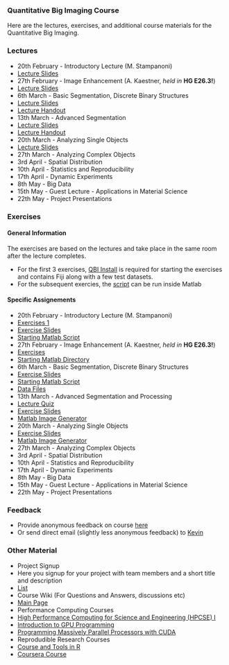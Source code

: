 ### Quantitative Big Imaging Course
Here are the lectures, exercises, and additional course materials for the Quantitative Big Imaging. 
### Lectures
- 20th February - Introductory Lecture (M. Stampanoni)
 - [Lecture Slides](https://github.com/kmader/Quantitative-Big-Imaging-Course/blob/master/Lectures/01-Introduction.pdf?raw=true)
- 27th February - Image Enhancement (A. Kaestner, _held in_ __HG E26.3!__)
 - [Lecture Slides](https://github.com/kmader/Quantitative-Big-Imaging-Course/blob/master/Lectures/02-Enhanced.pdf?raw=true)
- 6th March - Basic Segmentation, Discrete Binary Structures
 - [Lecture Slides](https://rawgithub.com/kmader/Quantitative-Big-Imaging-Course/master/Lectures/03-Segmentation.html)
 - [Lecture Handout](https://rawgithub.com/kmader/Quantitative-Big-Imaging-Course/master/Lectures/Segmentation_files/printable.html)
- 13th March - Advanced Segmentation
 - [Lecture Slides](https://rawgithub.com/kmader/Quantitative-Big-Imaging-Course/master/Lectures/04-AdvSegmentation.html)
 - [Lecture Handout](https://rawgithub.com/kmader/Quantitative-Big-Imaging-Course/master/Lectures/04-AdvSegmentation_files/printable.html)
- 20th March - Analyzing Single Objects
 - [Lecture Slides](https://rawgithub.com/kmader/Quantitative-Big-Imaging-Course/master/Lectures/05-AdvSegmentation.html)
- 27th March -  Analyzing Complex Objects
- 3rd April -  Spatial Distribution
- 10th April -  Statistics and Reproducibility
- 17th April - Dynamic Experiments
- 8th May - Big Data
- 15th May - Guest Lecture - Applications in Material Science
- 22th May - Project Presentations

### Exercises
#### General Information
The exercises are based on the lectures and take place in the same room after the lecture completes. 
- For the first 3 exercises, [QBI Install](http://people.ee.ethz.ch/~maderk/qbi.zip) is required for starting the exercises and contains Fiji along with a few test datasets.
- For the subsequent exercies, the [script](https://gist.github.com/kmader/9503137#file-download-and-setup) can be run inside Matlab

#### Specific Assignements

- 20th February - Introductory Lecture (M. Stampanoni)
 - [Exercises 1](https://github.com/kmader/Quantitative-Big-Imaging-Course/blob/master/Ex1/Ex1.pdf?raw=true)
 - [Exercise Slides](https://rawgithub.com/kmader/Quantitative-Big-Imaging-Course/master/Ex1/Ex1Slides.html)
 - [Starting Matlab Script](https://github.com/kmader/Quantitative-Big-Imaging-Course/blob/master/Ex1/Ex1Starting.m)
- 27th February - Image Enhancement (A. Kaestner, _held in_ __HG E26.3!__)
 - [Exercises](https://github.com/kmader/Quantitative-Big-Imaging-Course/blob/master/Ex2/Exercises_ImageEnhancement.pdf?raw=true)
 - [Starting Matlab Directory](https://github.com/kmader/Quantitative-Big-Imaging-Course/blob/master/Ex2/matlab.zip?raw=true)
- 6th March - Basic Segmentation, Discrete Binary Structures
 - [Exercise Slides](https://rawgithub.com/kmader/Quantitative-Big-Imaging-Course/master/Ex3/Ex3Slides.html)
 - [Starting Matlab Script](https://github.com/kmader/Quantitative-Big-Imaging-Course/blob/master/Ex3/Ex3Starting.m)
 - [Data Files](http://people.ee.ethz.ch/~maderk/data.zip)
- 13th March - Advanced Segmentation and Processing
 - [Lecture Quiz](https://rawgithub.com/kmader/Quantitative-Big-Imaging-Course/master/Lectures/04-AdvSegmentation_files/quiz.html)
 - [Exercise Slides](https://rawgithub.com/kmader/Quantitative-Big-Imaging-Course/master/Ex4/Ex4Slides.html)
 - [Matlab Image Generator](https://github.com/kmader/Quantitative-Big-Imaging-Course/blob/master/Ex4/image_generator.m)
- 20th March - Analyzing Single Objects
 - [Exercise Slides](https://rawgithub.com/kmader/Quantitative-Big-Imaging-Course/master/Ex5/Ex5Slides.html)
 - [Matlab Image Generator](https://github.com/kmader/Quantitative-Big-Imaging-Course/blob/master/Ex5/cell_simulator.m)
- 27th March -  Analyzing Complex Objects
- 3rd April -  Spatial Distribution
- 10th April -  Statistics and Reproducibility
- 17th April - Dynamic Experiments
- 8th May - Big Data
- 15th May - Guest Lecture - Applications in Material Science
- 22th May - Project Presentations
 

### Feedback
 - Provide anonymous feedback on course [here](https://docs.google.com/spreadsheet/embeddedform?formkey=dEtIX1ZXMzFacmdhRF9mQVpNaWtWTXc6MA)
 - Or send direct email (slightly less anonymous feedback) to [Kevin](mailto:mader@biomed.ee.ethz.ch)

### Other Material
- Project Signup
 - Here you signup for your project with team members and a short title and description
 - [List](https://docs.google.com/spreadsheet/ccc?key=0AnOOBjdH2wMXdFNzVUNEUUc1WG1Cb21Gb24xZnQ5dWc&usp=sharing)
- Course Wiki (For Questions and Answers, discussions etc)
 - [Main Page](https://github.com/kmader/Quantitative-Big-Imaging-Course/wiki/Course-Wiki-Page)
- Performance Computing Courses
 - [High Performance Computing for Science and Engineering (HPCSE) I](http://cse-lab.ethz.ch/index.php/teaching/42-teaching/classes/577-hpcsei)
 - [Introduction to GPU Programming](http://cse-lab.ethz.ch/index.php/teaching/42-teaching/classes/576-etvgpufall2013)
 - [Programming Massively Parallel Processors with CUDA](https://itunes.apple.com/us/itunes-u/programming-massively-parallel/id384233322?mt=10)
- Reprodudible Research Courses
 - [Course and Tools in R](http://kbroman.github.io/Tools4RR/)
 - [Coursera Course](https://www.coursera.org/course/repdata)
